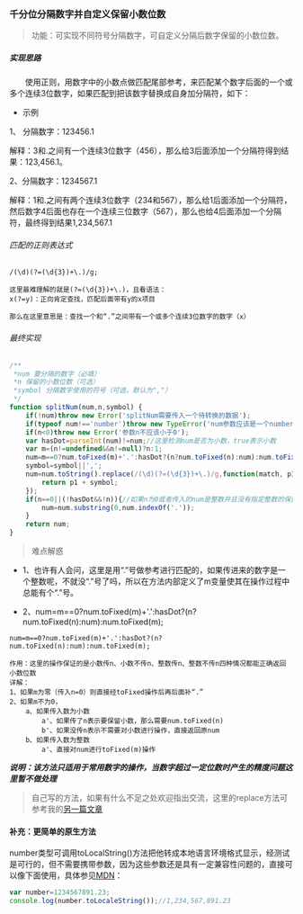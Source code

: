 ### 千分位分隔数字并自定义保留小数位数
>功能：可实现不同符号分隔数字，可自定义分隔后数字保留的小数位数。

##### 实现思路
&ensp;&ensp;&ensp;&ensp;使用正则，用数字中的小数点做匹配尾部参考，来匹配某个数字后面的一个或多个连续3位数字，如果匹配到把该数字替换成自身加分隔符，如下：

+ 示例

1、 分隔数字：123456.1

解释：3和.之间有一个连续3位数字（456），那么给3后面添加一个分隔符得到结果：123,456.1。

2、分隔数字：1234567.1

解释：1和.之间有两个连续3位数字（234和567），那么给1后面添加一个分隔符，然后数字4后面也存在一个连续三位数字（567），那么也给4后面添加一个分隔符，最终得到结果1,234,567.1

###### 匹配的正则表达式

```
/(\d)(?=(\d{3})+\.)/g;

这里最难理解的就是(?=(\d{3})+\.)，且看语法：
x(?=y)：正向肯定查找，匹配后面带有y的x项目

那么在这里意思是：查找一个和“.”之间带有一个或多个连续3位数字的数字（x）
```

###### 最终实现


```javascript
/**
 *num 要分隔的数字（必填）
 *n 保留的小数位数（可选）
 *symbol 分隔数字使用的符号（可选，默认为","）
 */ 
function splitNum(num,n,symbol) {
    if(!num)throw new Error('splitNum需要传入一个待转换的数据');
    if(typeof num!=='number')throw new TypeError('num参数应该是一个number类型');
    if(n<0)throw new Error('参数n不应该小于0');
    var hasDot=parseInt(num)!=num;//这里检测num是否为小数，true表示小数
    var m=(n!=undefined&&n!=null)?n:1;
    num=m==0?num.toFixed(m)+'.':hasDot?(n?num.toFixed(n):num):num.toFixed(m);
    symbol=symbol||',';
    num=num.toString().replace(/(\d)(?=(\d{3})+\.)/g,function(match, p1,p2) {
        return p1 + symbol;
    });
    if(n==0||(!hasDot&&!n)){//如果n为0或者传入的num是整数并且没有指定整数的保留位数，则去掉前面操作中的小数位
        num=num.substring(0,num.indexOf('.'));
    }
    return num;
}
```

>难点解惑

+ 1、也许有人会问，这里是用“.”号做参考进行匹配的，如果传进来的数字是一个整数呢，不就没“.”号了吗，所以在方法内部定义了m变量使其在操作过程中总能有个“.”号。

+ 2、num=m==0?num.toFixed(m)+'.':hasDot?(n?num.toFixed(n):num):num.toFixed(m);

```
num=m==0?num.toFixed(m)+'.':hasDot?(n?num.toFixed(n):num):num.toFixed(m);

作用：这里的操作保证的是小数传n、小数不传n、整数传n、整数不传n四种情况都能正确返回小数位数
详解：
1、如果m为零（传入n=0）则直接经toFixed操作后再后面补“.”
2、如果m不为0，
    a、如果传入数为小数
        a'、如果传了n表示要保留小数，那么需要num.toFixed(n)
        b'、如果没传n表示不需要对小数进行操作，直接返回原num
    b、如果传入数为整数
        a'、直接对num进行toFixed(m)操作
```

***说明：该方法只适用于常用数字的操作，当数字超过一定位数时产生的精度问题这里暂不做处理***

>自己写的方法，如果有什么不足之处欢迎指出交流，这里的replace方法可参考我的[另一篇文章](https://juejin.im/post/5a68572e6fb9a01cb0497e64)

#### 补充：更简单的原生方法
number类型可调用toLocalString()方法把他转成本地语言环境格式显示，经测试是可行的，但不需要携带参数，因为这些参数还是具有一定兼容性问题的，直接可以像下面使用，具体参见[MDN](https://developer.mozilla.org/zh-CN/docs/Web/JavaScript/Reference/Global_Objects/Number/toLocaleString#语法)：
```javascript
var number=1234567891.23;
console.log(number.toLocaleString());//1,234,567,891.23
```

